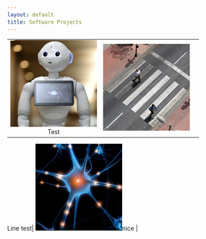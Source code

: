 ```yaml
---
layout: default
title: Software Projects
---
```


||||
|:-:|:-:|:-:|
| ![](assets/pepper.png)  <br>Test| ![](assets/crosswalk.png) 

Line test| ![](assets/neuron.png)nice  |
